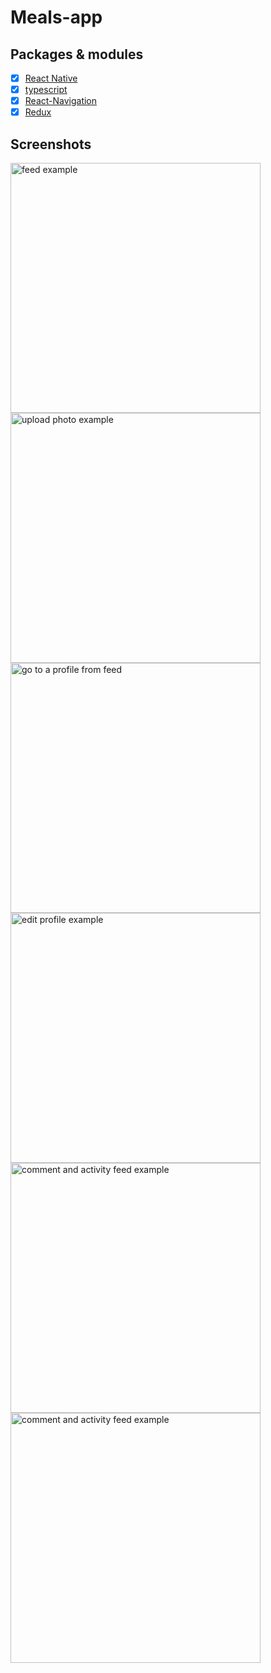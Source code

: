 # Meals-app

## Packages & modules

- [x] [React Native](https://reactnative.dev/)
- [x] [typescript](https://www.typescriptlang.org/)
- [x] [React-Navigation](https://reactnavigation.org/)
- [x] [Redux](https://redux.js.org/)

## Screenshots


<p>
<img src="https://github.com/YoussefPasha/Meals-app/blob/main/images/1.png" alt="feed example" width = "400" >
<img src="https://github.com/YoussefPasha/Meals-app/blob/main/images/2.png" alt="upload photo example"width = "400" >
<img src="https://github.com/YoussefPasha/Meals-app/blob/main/images/3.png" alt="go to a profile from feed" width = "400">
<img src="https://github.com/YoussefPasha/Meals-app/blob/main/images/4.png" alt="edit profile example" width = "400" >
<img src="https://github.com/YoussefPasha/Meals-app/blob/main/images/5.png" alt="comment and activity feed example" width = "400">
<img src="https://github.com/YoussefPasha/Meals-app/blob/main/images/6.png" alt="comment and activity feed example" width = "400">
</p>

